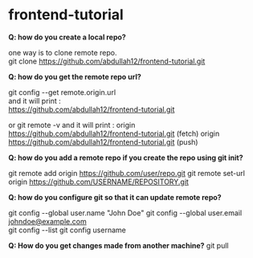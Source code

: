 # frontend-tutorial

  **Q: how do you create a local repo?**  
  
  one way is to clone remote repo.  
  git clone https://github.com/abdullah12/frontend-tutorial.git  

  **Q: how do you get the remote repo url?**  
  
  git config --get remote.origin.url  
  and it will print :  
  https://github.com/abdullah12/frontend-tutorial.git  

  or git remote -v
  and it will print :
  origin  https://github.com/abdullah12/frontend-tutorial.git (fetch)
  origin  https://github.com/abdullah12/frontend-tutorial.git (push)

  **Q: how do you add a remote repo if you create the repo using git init?**

  git remote add origin https://github.com/user/repo.git
  git remote set-url origin https://github.com/USERNAME/REPOSITORY.git

  **Q: how do you configure git so that it can update remote repo?**
  
  git config --global user.name "John Doe"
  git config --global user.email johndoe@example.com  
  git config --list
  git config username
  
  **Q: How do you get changes made from another machine?**
  git pull


